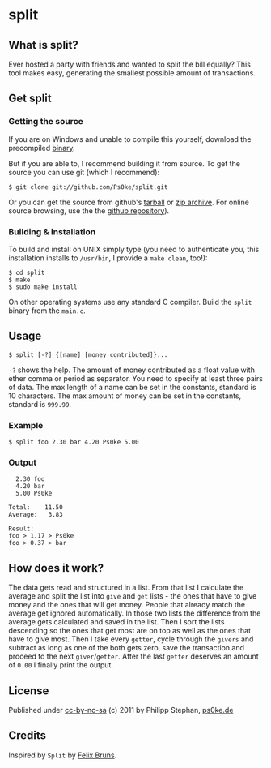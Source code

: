 # split

## What is split?
Ever hosted a party with friends and wanted to split the bill equally? This tool makes easy, generating the smallest possible amount of transactions.


## Get split
### Getting the source
If you are on Windows and unable to compile this yourself, download the precompiled [binary](http://time-t-able.psoke.de/).

But if you are able to, I recommend building it from source. To get the source you can use git (which I recommend):

	$ git clone git://github.com/Ps0ke/split.git
	
Or you can get the source from github's [tarball](https://github.com/Ps0ke/split/tarball/master) or [zip archive](https://github.com/Ps0ke/split/zipball/master). For online source browsing, use the the [github repository](https://github.com/Ps0ke/split)).

### Building & installation
To build and install on UNIX simply type (you need to authenticate you, this installation installs to `/usr/bin`, I provide a `make clean`, too!):

	$ cd split
	$ make
	$ sudo make install

On other operating systems use any standard C compiler. Build the `split` binary from the `main.c`.


## Usage
	$ split [-?] {[name] [money contributed]}...

`-?` shows the help. The amount of money contributed as a float value with ether comma or period as separator. You need to specify at least three pairs of data. The max length of a name can be set in the constants, standard is 10 characters. The max amount of money can be set in the constants, standard is `999.99`.

### Example
	$ split foo 2.30 bar 4.20 Ps0ke 5.00

### Output
	
	  2.30 foo
	  4.20 bar
	  5.00 Ps0ke

	Total:    11.50
	Average:   3.83

	Result:
	foo > 1.17 > Ps0ke
	foo > 0.37 > bar


## How does it work?
The data gets read and structured in a list. From that list I calculate the average and split the list into `give` and `get` lists - the ones that have to give money and the ones that will get money. People that already match the average get ignored automatically. In those two lists the difference from the average gets calculated and saved in the list. Then I sort the lists descending so the ones that get most are on top as well as the ones that have to give most. Then I take every `getter`, cycle through the `givers` and subtract as long as one of the both gets zero, save the transaction and proceed to the next `giver`/`getter`. After the last `getter` deserves an amount of `0.00` I finally print the output.


## License
Published under [cc-by-nc-sa](http://creativecommons.org/licenses/by-nc-sa/3.0/) (c) 2011 by Philipp Stephan, [ps0ke.de](http://ps0ke.de)


## Credits
Inspired by `Split` by [Felix Bruns](http://split.felixbruns.de/).
